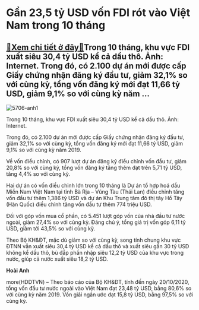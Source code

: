 Gần 23,5 tỷ USD vốn FDI rót vào Việt Nam trong 10 tháng
=======================================================

[:gift:Xem chi tiết ở đây:gift:](https://hddtvn.com/gan-235-ty-usd-von-fdi-rot-vao-viet-nam-trong-10-thang/)Trong 10 tháng, khu vực FDI xuất siêu 30,4 tỷ USD kể cả dầu thô. Ảnh: Internet. Trong đó, có 2.100 dự án mới được cấp Giấy chứng nhận đăng ký đầu tư, giảm 32,1% so với cùng kỳ, tổng vốn đăng ký mới đạt 11,66 tỷ USD, giảm 9,1% so với cùng kỳ năm …
------------------------------------------------------------------------------------------------------------------------------------------------------------------------------------------------------------------------------------------------------





![5706-anh1](https://haiquanonline.com.vn/stores/news_dataimages/hienntt/082020/24/13/5706_anh1.jpg?rt=20201026151713 "Gần 23,5 tỷ USD vốn FDI rót vào Việt Nam trong 10 tháng")


Trong 10 tháng, khu vực FDI xuất siêu 30,4 tỷ USD kể cả dầu thô. Ảnh: Internet.



Trong đó, có 2.100 dự án mới được cấp Giấy chứng nhận đăng ký đầu tư, giảm 32,1% so với cùng kỳ, tổng vốn đăng ký mới đạt 11,66 tỷ USD, giảm 9,1% so với cùng kỳ năm 2019.


Về vốn điều chỉnh, có 907 lượt dự án đăng ký điều chỉnh vốn đầu tư, giảm 20,8% so với cùng kỳ, tổng vốn đăng ký tăng thêm đạt trên 5,71 tỷ USD, tăng 4,4% so với cùng kỳ.


Hai dự án có vốn điều chỉnh lớn trong 10 tháng là Dự án tổ hợp hoá dầu Miền Nam Việt Nam tại tỉnh Bà Rịa – Vũng Tàu (Thái Lan) điều chỉnh tăng vốn đầu tư thêm 1,386 tỷ USD và dự án Khu Trung tâm đô thị tây Hồ Tây (Hàn Quốc) điều chỉnh tăng vốn đầu tư thêm 774 triệu USD.


Đối với góp vốn mua cổ phần, có 5.451 lượt góp vốn của nhà đầu tư nước ngoài, giảm 27,4% so với cùng kỳ. Đáng chú ý, tổng giá trị vốn góp 6,11 tỷ USD, giảm tới 43,5% so với cùng kỳ.


Theo Bộ KH&ĐT, mặc dù giảm so với cùng kỳ, song tính chung khu vực ĐTNN vẫn xuất siêu 30,4 tỷ USD kể cả dầu thô và xuất siêu gần 30 tỷ USD không kể dầu thô, bù đắp phần nhập siêu 12,2 tỷ USD của khu vực trong nước, giúp cả nước xuất siêu 18,2 tỷ USD.




**Hoài Anh**



more(HDDTVN) – Theo báo cáo của Bộ KH&ĐT, tính đến ngày 20/10/2020, tổng vốn đầu tư nước ngoài vào Việt Nam đạt 23,48 tỷ USD, bằng 80,6% so với cùng kỳ năm 2019. Vốn giải ngân ước đạt 15,8 tỷ USD, bằng 97,5% so với cùng kỳ.

